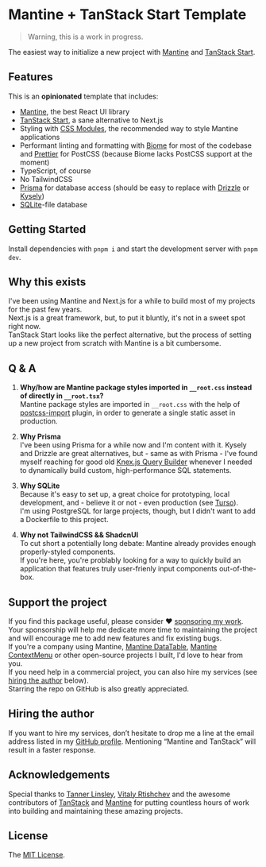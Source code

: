 # Mantine + TanStack Start Template

> Warning, this is a work in progress.

The easiest way to initialize a new project with [Mantine](https://mantine.dev/) and [TanStack Start](https://tanstack.com/start).

## Features

This is an **opinionated** template that includes:

- [Mantine](https://mantine.dev/), the best React UI library
- [TanStack Start](https://tanstack.com/start), a sane alternative to Next.js
- Styling with [CSS Modules](https://mantine.dev/styles/css-modules/), the recommended way to style Mantine applications
- Performant linting and formatting with [Biome](https://biomejs.dev/) for most of the codebase and [Prettier](https://prettier.io/) for PostCSS (because Biome lacks PostCSS support at the moment)
- TypeScript, of course
- No TailwindCSS
- [Prisma](https://www.prisma.io/) for database access (should be easy to replace with [Drizzle](https://orm.drizzle.team/) or [Kysely](https://kysely.dev/))
- [SQLite](https://www.sqlite.org/)-file database

## Getting Started

Install dependencies with `pnpm i` and start the development server with `pnpm dev`.

## Why this exists

I've been using Mantine and Next.js for a while to build most of my projects for the past few years.  
Next.js is a great framework, but, to put it bluntly, it's not in a sweet spot right now.  
TanStack Start looks like the perfect alternative, but the process of setting up a new project from scratch with Mantine is a bit cumbersome.

## Q & A

1. **Why/how are Mantine package styles imported in `__root.css` instead of directly in `__root.tsx`?**  
   Mantine package styles are imported in `__root.css` with the help of [postcss-import](https://github.com/postcss/postcss-import) plugin, in order to generate a single static asset in production.

2. **Why Prisma**  
   I've been using Prisma for a while now and I'm content with it. Kysely and Drizzle are great alternatives, but - same as with Prisma - I've found myself reaching for good old [Knex.js Query Builder](https://knexjs.org/guide/query-builder.html) whenever I needed to dynamically build custom, high-performance SQL statements.

3. **Why SQLite**  
   Because it's easy to set up, a great choice for prototyping, local development, and - believe it or not - even production (see [Turso](https://turso.tech/)).  
   I'm using PostgreSQL for large projects, though, but I didn't want to add a Dockerfile to this project.

4. **Why not TailwindCSS && ShadcnUI**  
   To cut short a potentially long debate: Mantine already provides enough properly-styled components.  
   If you're here, you're problably looking for a way to quickly build an application that features truly user-frienly input components out-of-the-box.

## Support the project

If you find this package useful, please consider ❤️ [sponsoring my work](https://github.com/sponsors/icflorescu).  
Your sponsorship will help me dedicate more time to maintaining the project and will encourage me to add new features and fix existing bugs.  
If you're a company using Mantine, [Mantine DataTable](https://icflorescu.github.io/mantine-datatable/), [Mantine ContextMenu](https://icflorescu.github.io/mantine-contextmenu/) or other open-source projects I built, I'd love to hear from you.  
If you need help in a commercial project, you can also hire my services (see [hiring the author](#hiring-the-author) below).  
Starring the repo on GitHub is also greatly appreciated.

## Hiring the author

If you want to hire my services, don’t hesitate to drop me a line at the email address listed in my [GitHub profile](https://github.com/icflorescu).
Mentioning “Mantine and TanStack” will result in a faster response.

## Acknowledgements

Special thanks to [Tanner Linsley](https://github.com/tannerlinsley), [Vitaly Rtishchev](https://github.com/rtivital) and the awesome contributors of [TanStack](https://tanstack.com/) and [Mantine](https://mantine.dev/) for putting countless hours of work into building and maintaining these amazing projects.

## License

The [MIT License](https://github.com/icflorescu/mantine-datatable/blob/master/LICENSE).
